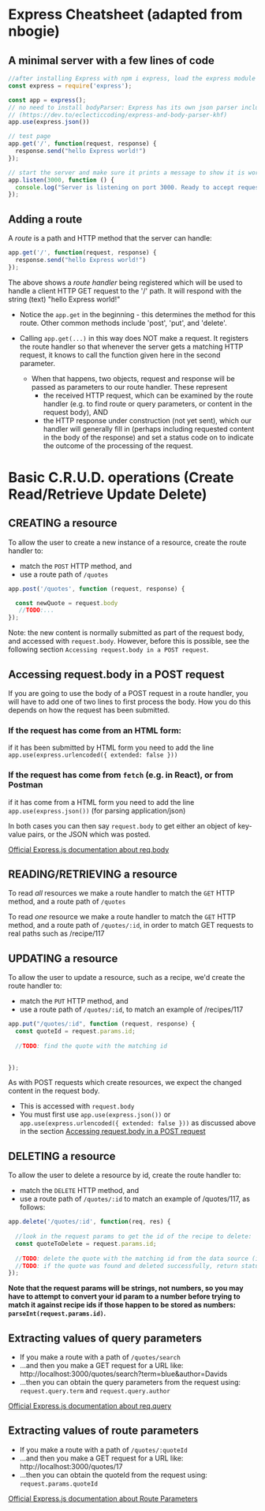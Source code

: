 # Express Cheatsheet (adapted from nbogie)

## A minimal server with a few lines of code

```js
//after installing Express with npm i express, load the express module
const express = require('express');

const app = express();
// no need to install bodyParser: Express has its own json parser included
// (https://dev.to/eclecticcoding/express-and-body-parser-khf)
app.use(express.json())

// test page
app.get('/', function(request, response) {
  response.send("hello Express world!")
});

// start the server and make sure it prints a message to show it is working
app.listen(3000, function () {
  console.log("Server is listening on port 3000. Ready to accept requests.");
});
```


## Adding a route

A *route* is a path and HTTP method that the server can handle:

```js
app.get('/', function(request, response) {
  response.send("hello Express world!")
});
```

The above shows a *route handler* being registered which will be used to handle a client HTTP GET request to the '/' path.  It will respond with the string (text) "hello Express world!"

* Notice the `app.get` in the beginning - this determines the method for this route.  Other common methods include 'post', 'put', and 'delete'.

* Calling `app.get(...)` in this way does NOT make a request. It registers the route handler so that whenever the server gets a matching HTTP request, it knows to call the function given here in the second parameter.

  * When that happens, two objects, request and response will be passed as parameters to our route handler. These represent 
    * the received HTTP request, which can be examined by the route handler (e.g. to find route or query parameters, or content in the request body), AND 
    * the HTTP response under construction (not yet sent), which our handler will generally fill in (perhaps including requested content in the body of the response) and set a status code on to indicate the outcome of the processing of the request.


# Basic C.R.U.D. operations (Create Read/Retrieve Update Delete)

## CREATING a resource

To allow the user to create a new instance of a resource, create the route handler to:

* match the `POST` HTTP method, and 
* use a route path of `/quotes`

```js
app.post('/quotes', function (request, response) {

  const newQuote = request.body
   //TODO:...
});
```

Note: the new content is normally submitted as part of the request body, and accessed with `request.body`.
However, before this is possible, see the following section `Accessing request.body in a POST request`.

## Accessing request.body in a POST request
If you are going to use the body of a POST request in a route handler, you will have to add one of two lines to first process the body. How you do this depends on how the request has been submitted.  

### If the request has come from an HTML form:

if it has been submitted by HTML form you need to add the line
```app.use(express.urlencoded({ extended: false }))```

### If the request has come from `fetch` (e.g. in React), or from Postman

if it has come from a HTML form you need to add the line
```app.use(express.json())```  (for parsing application/json)  

In both cases you can then say `request.body` to get either an object of key-value pairs, or the JSON which was posted.

[Official Express.js documentation about req.body](https://expressjs.com/en/api.html#req.body)

## READING/RETRIEVING a resource

To read *all* resources we make a route handler to match the `GET` HTTP method, and a route path of `/quotes`

To read *one* resource we make a route handler to match the `GET` HTTP method, and a route path of `/quotes/:id`, in order to match GET requests to real paths such as /recipe/117

## UPDATING a resource

To allow the user to update a resource, such as a recipe, we'd create the route handler to:

* match the `PUT` HTTP method, and 
* use a route path of `/quotes/:id`, to match an example of /recipes/117

```js
app.put("/quotes/:id", function (request, response) {
  const quoteId = request.params.id;
  
  //TODO: find the quote with the matching id
  

});
```

As with POST requests which create resources, we expect the changed content in the request body.
* This is accessed with `request.body`
* You must first use `app.use(express.json())` or `app.use(express.urlencoded({ extended: false }))` as discussed above in the section [Accessing request.body in a POST request]("#Accessing+request.body+in+a+POST+request)



## DELETING a resource

To allow the user to delete a resource by id, create the route handler to:

* match the `DELETE` HTTP method, and 
* use a route path of `/quotes/:id` to match an example of /quotes/117, as follows:

```js
app.delete('/quotes/:id', function(req, res) {
  
  //look in the request params to get the id of the recipe to delete:
  const quoteToDelete = request.params.id;
  
  //TODO: delete the quote with the matching id from the data source (in-memory array or database)
  //TODO: if the quote was found and deleted successfully, return status 204 and an empty body.
});
```

**Note that the request params will be strings, not numbers, so you may have to attempt to convert your id param to a number before trying to match it against recipe ids if those happen to be stored as numbers: `parseInt(request.params.id)`.**


## Extracting values of query parameters

* If you make a route with a path of `/quotes/search`
* ...and then you make a GET request for a URL like: http://localhost:3000/quotes/search?term=blue&author=Davids
* ...then you can obtain the query parameters from the request using: `request.query.term` and `request.query.author`

[Official Express.js documentation about req.query](https://expressjs.com/en/api.html#req.query)

## Extracting values of route parameters

* If you make a route with a path of `/quotes/:quoteId`
* ...and then you make a GET request for a URL like: http://localhost:3000/quotes/17
* ...then you can obtain the quoteId from the request using: `request.params.quoteId`

[Official Express.js documentation about Route Parameters](https://expressjs.com/en/guide/routing.html#route-parameters)


